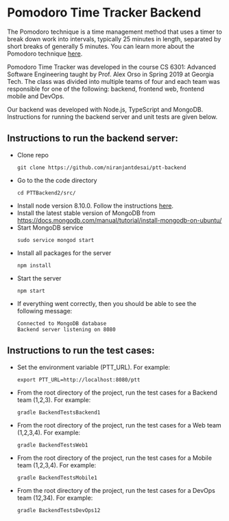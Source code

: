 # Pomodoro Time Tracker Backend
The Pomodoro technique is a time management method that uses a timer to break down work into intervals, typically 25 minutes in length, separated by short breaks of generally 5 minutes. You can learn more about the Pomodoro technique [here](https://en.wikipedia.org/wiki/Pomodoro_Technique).

Pomodoro Time Tracker was developed in the course CS 6301: Advanced Software Engineering taught by Prof. Alex Orso in Spring 2019 at Georgia Tech. The class was divided into multiple teams of four and each team was responsible for one of the following: backend, frontend web, frontend mobile and DevOps.

Our backend was developed with Node.js, TypeScript and MongoDB. Instructions for running the backend server and unit tests are given below.

## Instructions to run the backend server:
* Clone repo
  ```
  git clone https://github.com/niranjantdesai/ptt-backend
  ```
* Go to the the code directory
  ```
  cd PTTBackend2/src/
  ```
* Install node version 8.10.0. Follow the instructions [here](https://github.com/nodesource/distributions/blob/master/README.md).
* Install the latest stable version of MongoDB from https://docs.mongodb.com/manual/tutorial/install-mongodb-on-ubuntu/
* Start MongoDB service
  ```
  sudo service mongod start
  ```
* Install all packages for the server
  ```
  npm install
  ```
* Start the server
  ```
  npm start
  ```
* If everything went correctly, then you should be able to see the following message:
    ```
    Connected to MongoDB database
    Backend server listening on 8080
    ```

## Instructions to run the test cases:
* Set the environment variable (PTT_URL). For example:
  ```
  export PTT_URL=http://localhost:8080/ptt
  ```
* From the root directory of the project, run the test cases for a Backend team (1,2,3). For example:
  ```
  gradle BackendTestsBackend1
  ```
* From the root directory of the project, run the test cases for a Web team (1,2,3,4). For example:
  ```
  gradle BackendTestsWeb1
  ```
* From the root directory of the project, run the test cases for a Mobile team (1,2,3,4). For example:
  ```
  gradle BackendTestsMobile1
  ```
* From the root directory of the project, run the test cases for a DevOps team (12,34). For example:
  ```
  gradle BackendTestsDevOps12
  ```